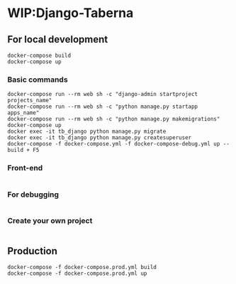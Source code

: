 # WIP:Django-Taberna

## For local development

```
docker-compose build
docker-compose up
```

### Basic commands

```
docker-compose run --rm web sh -c "django-admin startproject projects_name"
docker-compose run --rm web sh -c "python manage.py startapp apps_name"
docker-compose run --rm web sh -c "python manage.py makemigrations"
docker-compose up
docker exec -it tb_django python manage.py migrate
docker exec -it tb_django python manage.py createsuperuser
docker-compose -f docker-compose.yml -f docker-compose-debug.yml up --build + F5
```

### Front-end

```
```

### For debugging

```
```

### Create your own project

```
```

## Production

```
docker-compose -f docker-compose.prod.yml build
docker-compose -f docker-compose.prod.yml up
```
